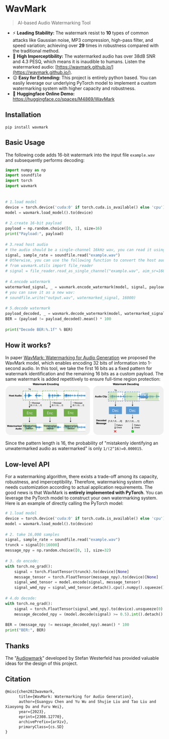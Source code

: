 # WavMark
> AI-based Audio Watermarking Tool

- ⚡  **Leading Stability:** The watermark resist to **10**  types of common attacks like Gaussian noise, MP3 compression, high-pass filter, and speed variation; achieving over **29** times in robustness compared with the traditional method.
- 🙉 **High Imperceptibility:** The watermarked audio has over 38dB SNR and 4.3 PESQ, which means it is inaudible to humans. Listen the watermarked audio: [https://wavmark.github.io/](https://wavmark.github.io/).
- 😉 **Easy for Extending:** This project is entirely python based. You can easily leverage our underlying PyTorch model to implement a custom watermarking system with higher capacity and robustness.
- 🤗 **Huggingface Online Demo:** https://huggingface.co/spaces/M4869/WavMark

## Installation
```
pip install wavmark
```

## Basic Usage
The following code adds 16-bit watermark into the input file `example.wav` and subsequently performs decoding:
```python
import numpy as np
import soundfile
import torch
import wavmark


# 1.load model
device = torch.device('cuda:0' if torch.cuda.is_available() else 'cpu')
model = wavmark.load_model().to(device)

# 2.create 16-bit payload
payload = np.random.choice([0, 1], size=16)
print("Payload:", payload)

# 3.read host audio
# the audio should be a single-channel 16kHz wav, you can read it using soundfile:
signal, sample_rate = soundfile.read("example.wav")
# Otherwise, you can use the following function to convert the host audio to single-channel 16kHz format:
# from wavmark.utils import file_reader
# signal = file_reader.read_as_single_channel("example.wav", aim_sr=16000)

# 4.encode watermark
watermarked_signal, _ = wavmark.encode_watermark(model, signal, payload, show_progress=True)
# you can save it as a new wav:
# soundfile.write("output.wav", watermarked_signal, 16000)

# 5.decode watermark
payload_decoded, _ = wavmark.decode_watermark(model, watermarked_signal, show_progress=True)
BER = (payload != payload_decoded).mean() * 100

print("Decode BER:%.1f" % BER)
```


## How it works?
In paper [WavMark: Watermarking for Audio Generation](https://arxiv.org/pdf/2308.12770.pdf) we proposed the WavMark model,
which enables encoding 32 bits of information into 1-second audio.
In this tool, we take the first 16 bits as a fixed pattern for watermark identification and the remaining 16 bits as a custom payload.
The same watermark is added repetitively to ensure full-time region protection:
![Illustrate](data/imgs/structure.png)

Since the pattern length is 16, the probability of "mistakenly identifying an unwatermarked audio as watermarked" is only  `1/(2^16)=0.000015`.



## Low-level API
For a  watermarking algorithm, there exists a trade-off among its capacity, robustness, and imperceptibility. 
Therefore, watermarking system often needs customization according to actual application requirements.
The good news is that WavMark is **entirely implemented with PyTorch**. 
You can leverage the PyTorch model to construct your own watermarking system. 
Here is an example of directly calling the PyTorch model:

```python
# 1.load model
device = torch.device('cuda:0' if torch.cuda.is_available() else 'cpu')
model = wavmark.load_model().to(device)

# 2. take 16,000 samples
signal, sample_rate = soundfile.read("example.wav")
trunck = signal[0:16000]
message_npy = np.random.choice([0, 1], size=32)

# 3. do encode:
with torch.no_grad():
    signal = torch.FloatTensor(trunck).to(device)[None]
    message_tensor = torch.FloatTensor(message_npy).to(device)[None]
    signal_wmd_tensor = model.encode(signal, message_tensor)
    signal_wmd_npy = signal_wmd_tensor.detach().cpu().numpy().squeeze()

# 4.do decode:
with torch.no_grad():
    signal = torch.FloatTensor(signal_wmd_npy).to(device).unsqueeze(0)
    message_decoded_npy = (model.decode(signal) >= 0.5).int().detach().cpu().numpy().squeeze()

BER = (message_npy != message_decoded_npy).mean() * 100
print("BER:", BER)
```





## Thanks
The "[Audiowmark](https://uplex.de/audiowmark)" developed by Stefan Westerfeld has provided valuable ideas for the design of this project.
## Citation
```
@misc{chen2023wavmark,
      title={WavMark: Watermarking for Audio Generation}, 
      author={Guangyu Chen and Yu Wu and Shujie Liu and Tao Liu and Xiaoyong Du and Furu Wei},
      year={2023},
      eprint={2308.12770},
      archivePrefix={arXiv},
      primaryClass={cs.SD}
}
```
